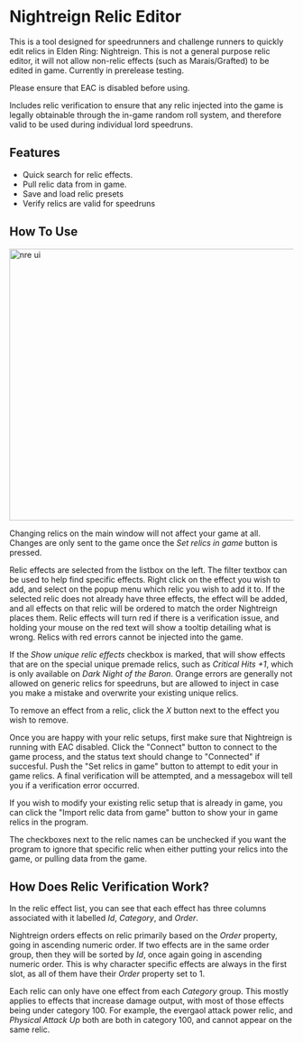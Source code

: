 # Nightreign Relic Editor
This is a tool designed for speedrunners and challenge runners to quickly edit relics in Elden Ring: Nightreign. This is not a general purpose relic editor, it will not allow non-relic effects (such as Marais/Grafted) to be edited in game. Currently in prerelease testing.

Please ensure that EAC is disabled before using.

Includes relic verification to ensure that any relic injected into the game is legally obtainable through the in-game random roll system, and therefore valid to be used during individual lord speedruns.

## Features
- Quick search for relic effects.
- Pull relic data from in game.
- Save and load relic presets
- Verify relics are valid for speedruns

## How To Use
<img width="1086" height="482" alt="nre ui" src="https://github.com/user-attachments/assets/ab659ec6-8570-49d5-a826-c0162724ee40" />

Changing relics on the main window will not affect your game at all. Changes are only sent to the game once the *Set relics in game* button is pressed.

Relic effects are selected from the listbox on the left. The filter textbox can be used to help find specific effects. Right click on the effect you wish to add, and select on the popup menu which relic you wish to add it to. If the selected relic does not already have three effects, the effect will be added, and all effects on that relic will be ordered to match the order Nightreign places them. Relic effects will turn red if there is a verification issue, and holding your mouse on the red text will show a tooltip detailing what is wrong. Relics with red errors cannot be injected into the game.

If the *Show unique relic effects* checkbox is marked, that will show effects that are on the special unique premade relics, such as *Critical Hits +1*, which is only available on *Dark Night of the Baron*. Orange errors are generally not allowed on generic relics for speedruns, but are allowed to inject in case you make a mistake and overwrite your existing unique relics.

To remove an effect from a relic, click the *X* button next to the effect you wish to remove.

Once you are happy with your relic setups, first make sure that Nightreign is running with EAC disabled. Click the "Connect" button to connect to the game process, and the status text should change to "Connected" if succesful. Push the "Set relics in game" button to attempt to edit your in game relics. A final verification will be attempted, and a messagebox will tell you if a verification error occurred.

If you wish to modify your existing relic setup that is already in game, you can click the "Import relic data from game" button to show your in game relics in the program.

The checkboxes next to the relic names can be unchecked if you want the program to ignore that specific relic when either putting your relics into the game, or pulling data from the game.

## How Does Relic Verification Work?
In the relic effect list, you can see that each effect has three columns associated with it labelled *Id*, *Category*, and *Order*.

Nightreign orders effects on relic primarily based on the *Order* property, going in ascending numeric order. If two effects are in the same order group, then they will be sorted by *Id*, once again going in ascending numeric order. This is why character specific effects are always in the first slot, as all of them have their *Order* property set to 1.

Each relic can only have one effect from each *Category* group. This mostly applies to effects that increase damage output, with most of those effects being under category 100. For example, the evergaol attack power relic, and *Physical Attack Up* both are both in category 100, and cannot appear on the same relic.
